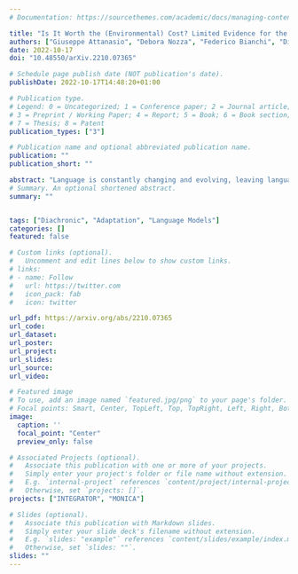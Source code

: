 ```yaml
---
# Documentation: https://sourcethemes.com/academic/docs/managing-content/

title: "Is It Worth the (Environmental) Cost? Limited Evidence for the Benefits of Diachronic Continuous Training"
authors: ["Giuseppe Attanasio", "Debora Nozza", "Federico Bianchi", "Dirk Hovy"]
date: 2022-10-17
doi: "10.48550/arXiv.2210.07365"

# Schedule page publish date (NOT publication's date).
publishDate: 2022-10-17T14:48:20+01:00

# Publication type.
# Legend: 0 = Uncategorized; 1 = Conference paper; 2 = Journal article;
# 3 = Preprint / Working Paper; 4 = Report; 5 = Book; 6 = Book section;
# 7 = Thesis; 8 = Patent
publication_types: ["3"]

# Publication name and optional abbreviated publication name.
publication: ""
publication_short: ""

abstract: "Language is constantly changing and evolving, leaving language models to quickly become outdated, both factually and linguistically. Recent research proposes we continuously update our models using new data. Continuous training allows us to teach language models about new events and facts and changing norms. However, continuous training also means continuous costs. We show there is currently limited evidence for the benefits of continuous training, be it for the actual downstream performance or the environmental cost. Our results show continuous training does not significantly improve performance. While it is clear that, sooner or later, our language models need to be updated, it is unclear when this effort is worth the cost. We call for a critical reflection about when and how to use continuous training and for more benchmarks to support this research direction."
# Summary. An optional shortened abstract.
summary: ""


tags: ["Diachronic", "Adaptation", "Language Models"]
categories: []
featured: false

# Custom links (optional).
#   Uncomment and edit lines below to show custom links.
# links:
# - name: Follow
#   url: https://twitter.com
#   icon_pack: fab
#   icon: twitter

url_pdf: https://arxiv.org/abs/2210.07365
url_code: 
url_dataset:
url_poster:
url_project: 
url_slides:
url_source:
url_video:

# Featured image
# To use, add an image named `featured.jpg/png` to your page's folder.
# Focal points: Smart, Center, TopLeft, Top, TopRight, Left, Right, BottomLeft, Bottom, BottomRight.
image:
  caption: ''
  focal_point: "Center"
  preview_only: false

# Associated Projects (optional).
#   Associate this publication with one or more of your projects.
#   Simply enter your project's folder or file name without extension.
#   E.g. `internal-project` references `content/project/internal-project/index.md`.
#   Otherwise, set `projects: []`.
projects: ["INTEGRATOR", "MONICA"]

# Slides (optional).
#   Associate this publication with Markdown slides.
#   Simply enter your slide deck's filename without extension.
#   E.g. `slides: "example"` references `content/slides/example/index.md`.
#   Otherwise, set `slides: ""`.
slides: ""
---
```


